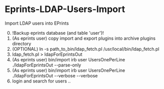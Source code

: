 Eprints-LDAP-Users-Import
=========================

Import LDAP users into EPrints

0. !Backup eprints database (and table 'user')!
1. (As eprints user) copy import and export plugins into archive plugins directory
2. (OPTIONAL) ln -s path_to_bin/ldap_fetch.pl /usr/local/bin/ldap_fetch.pl
3. ldap_fetch.pl > ldapForEprintsOut
4. (As eprints user) bin/import irb user UsersOnePerLine ./ldapForEprintsOut --parse-only
5. (As eprints user) bin/import irb user UsersOnePerLine ./ldapForEprintsOut --verbose --verbose
6. login and search for users ..
